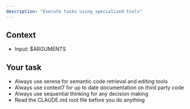 ```yaml
---
description: "Execute tasks using specialized tools"
---
```


## Context

- Input: $ARGUMENTS

## Your task

- Always use serena for semantic code retrieval and editing tools
- Always use context7 for up to date documentation on third party code
- Always use sequential thinking for any decision making
- Read the CLAUDE.md root file before you do anything
